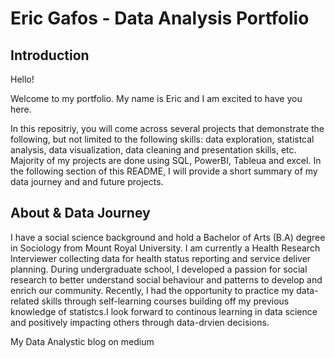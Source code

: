 # Eric Gafos - Data Analysis Portfolio


## Introduction

Hello!

Welcome to my portfolio. My name is Eric and I am excited to have you here. 

In this repositriy, you will come across several projects that demonstrate the following, but not limited to the following skills: data exploration, statistcal analysis, data visualization, data cleaning and presentation skills, etc. Majority of my projects are done using SQL, PowerBI, Tableua and excel. In the following section of this README, I will provide a short summary of my data journey and and future projects. 

## About & Data Journey 

I have a social science background and hold a Bachelor of Arts (B.A) degree in Sociology from Mount Royal University. I am currently a Health Research Interviewer collecting data for health status reporting and service deliver planning. During undergraduate school, I developed a passion for social research to better understand social behaviour and patterns to develop and enrich our community. Recently, I had the opportunity to practice my data-related skills through self-learning courses building off my previous knowledge of statistcs.I look forward to continous learning in data science and positively impacting others through data-drvien decisions. 

My Data Analystic blog on medium
